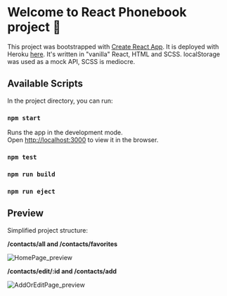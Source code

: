 # Welcome to React Phonebook project :wave:

This project was bootstrapped with [Create React App](https://github.com/facebook/create-react-app).
It is deployed with Heroku [here](https://typeqast-phonebook.herokuapp.com). It's written in "vanilla" React, HTML and SCSS. localStorage was used as a mock API, SCSS is mediocre.

## Available Scripts

In the project directory, you can run:

### `npm start`

Runs the app in the development mode.<br />
Open [http://localhost:3000](http://localhost:3000) to view it in the browser.

### `npm test`

### `npm run build`

### `npm run eject`

## Preview

Simplified project structure:

**/contacts/all and /contacts/favorites**

![HomePage_preview](https://i.ibb.co/NNdvm3n/HomePage.png)

**/contacts/edit/:id and /contacts/add**

![AddOrEditPage_preview](https://i.ibb.co/Jkc14y5/Add-Or-Edit-Contact-Page.png)
